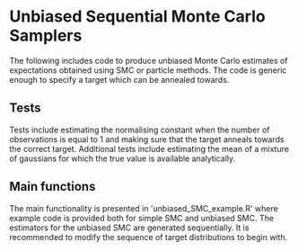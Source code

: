 # Unbiased Sequential Monte Carlo Samplers
The following includes code to produce unbiased Monte Carlo estimates of expectations obtained using SMC or particle methods. The code is generic enough to specify a target which can be annealed towards.
## Tests
Tests include estimating the normalising constant when the number of observations is equal to 1 and making sure that the target anneals towards the correct target. Additional tests include estimating the mean of a mixture of gaussians for which the true value is available analytically. 
## Main functions
The main functionality is presented in 'unbiased_SMC_example.R' where example code is provided both for simple SMC and unbiased SMC. The estimators for the unbiased SMC are generated sequentially. It is recommended to modify the sequence of target distributions to begin with. 




